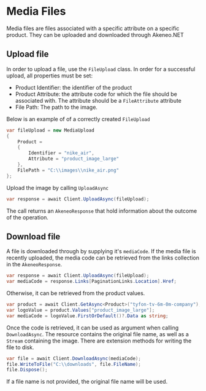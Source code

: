 # Media Files

Media files are files associated with a specific attribute on a specific product. They can be uploaded and downloaded through Akeneo.NET

## Upload file

In order to upload a file, use the `FileUpload` class. In order for a successful upload, all properties must be set:

* Product Identifier: the identifier of the product
* Product Attribute: the attribute code for which the file should be associated with. The attribute should be a `FileAttribute` attribute
* File Path: The path to the image.

Below is an example of of a correctly created `FileUpload`

```csharp
var fileUpload = new MediaUpload
{
	Product =
	{
		Identifier = "nike_air",
		Attribute = "product_image_large"
	},
	FilePath = "C:\\images\\nike_air.png"
};
```

Upload the image by calling `UploadAsync`

```csharp
var response = await Client.UploadAsync(fileUpload);
```

The call returns an `AkeneoResponse` that hold information about the outcome of the operation.

## Download file

A file is downloaded through by supplying it's `mediaCode`. If the media file is recently uploaded, the media code can be retrieved from the links collection in the `AkeneoResponse`.

```csharp
var response = await Client.UploadAsync(fileUpload);
var mediaCode = response.Links[PaginationLinks.Location].Href;
```

Otherwise, it can be retrieved from the product values.

```csharp
var product = await Client.GetAsync<Product>("tyfon-tv-6m-0m-company");
var logoValue = product.Values["product_image_large"];
var mediaCode = logoValue.FirstOrDefault()?.Data as string;
```

Once the code is retrieved, it can be used as argument when calling `DownloadAsync`. The resource contains the original file name, as well as a `Stream` containing the image. There are extension methods for writing the file to disk.

```csharp
var file = await Client.DownloadAsync(mediaCode);
file.WriteToFile("C:\\downloads", file.FileName);
file.Dispose();
```

If a file name is not provided, the original file name will be used.